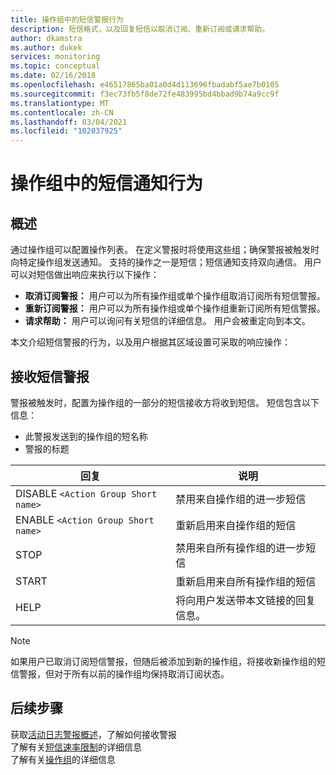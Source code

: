```yaml
---
title: 操作组中的短信警报行为
description: 短信格式，以及回复短信以取消订阅、重新订阅或请求帮助。
author: dkamstra
ms.author: dukek
services: monitoring
ms.topic: conceptual
ms.date: 02/16/2018
ms.openlocfilehash: e46517865ba01a0d4d113696fbadabf5ae7b0105
ms.sourcegitcommit: f3ec73fb5f8de72fe483995bd4bbad9b74a9cc9f
ms.translationtype: MT
ms.contentlocale: zh-CN
ms.lasthandoff: 03/04/2021
ms.locfileid: "102037925"
---
```

# <a name="sms-alert-behavior-in-action-groups"></a>操作组中的短信通知行为

## <a name="overview"></a>概述 
通过操作组可以配置操作列表。 在定义警报时将使用这些组；确保警报被触发时向特定操作组发送通知。 支持的操作之一是短信；短信通知支持双向通信。 用户可以对短信做出响应来执行以下操作：

- **取消订阅警报：** 用户可以为所有操作组或单个操作组取消订阅所有短信警报。
- **重新订阅警报：** 用户可以为所有操作组或单个操作组重新订阅所有短信警报。  
- **请求帮助：** 用户可以询问有关短信的详细信息。 用户会被重定向到本文。

本文介绍短信警报的行为，以及用户根据其区域设置可采取的响应操作：

## <a name="receiving-an-sms-alert"></a>接收短信警报
警报被触发时，配置为操作组的一部分的短信接收方将收到短信。 短信包含以下信息：
* 此警报发送到的操作组的短名称
* 警报的标题

| 回复 | 说明 |
| ----- | ----------- |
| DISABLE `<Action Group Short name>` | 禁用来自操作组的进一步短信 |
| ENABLE `<Action Group Short name>` | 重新启用来自操作组的短信 |
| STOP | 禁用来自所有操作组的进一步短信 |
| START | 重新启用来自所有操作组的短信 |
| HELP | 将向用户发送带本文链接的回复信息。 |

>[!NOTE]
>如果用户已取消订阅短信警报，但随后被添加到新的操作组，将接收新操作组的短信警报，但对于所有以前的操作组均保持取消订阅状态。

## <a name="next-steps"></a>后续步骤
获取[活动日志警报概述](./alerts-overview.md)，了解如何接收警报  
了解有关[短信速率限制](alerts-rate-limiting.md)的详细信息  
了解有关[操作组](./action-groups.md)的详细信息
